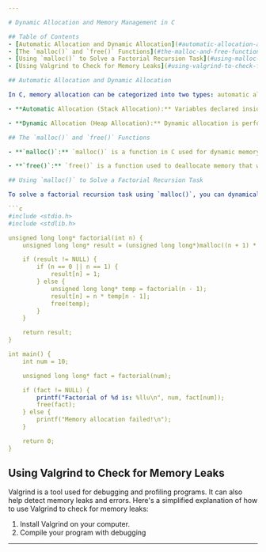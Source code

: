 ```yaml
---

# Dynamic Allocation and Memory Management in C

## Table of Contents
- [Automatic Allocation and Dynamic Allocation](#automatic-allocation-and-dynamic-allocation)
- [The `malloc()` and `free()` Functions](#the-malloc-and-free-functions)
- [Using `malloc()` to Solve a Factorial Recursion Task](#using-malloc-to-solve-a-factorial-recursion-task)
- [Using Valgrind to Check for Memory Leaks](#using-valgrind-to-check-for-memory-leaks)

## Automatic Allocation and Dynamic Allocation

In C, memory allocation can be categorized into two types: automatic allocation (stack allocation) and dynamic allocation (heap allocation).

- **Automatic Allocation (Stack Allocation):** Variables declared inside functions or blocks are automatically allocated on the stack. The memory for these variables is managed by the compiler, and they are automatically deallocated when the function or block scope ends.

- **Dynamic Allocation (Heap Allocation):** Dynamic allocation is performed using functions like `malloc()`, `calloc()`, or `realloc()`. It allows you to allocate memory from the heap during runtime. The allocated memory remains valid until explicitly deallocated using `free()`. Dynamic allocation is useful when you need to allocate memory of variable size or extend the lifetime of a variable beyond its enclosing scope.

## The `malloc()` and `free()` Functions

- **`malloc()`:** `malloc()` is a function in C used for dynamic memory allocation. It allows you to allocate memory from the heap by specifying the number of bytes needed. It returns a pointer to the allocated memory block if the allocation is successful, or `NULL` if it fails.

- **`free()`:** `free()` is a function used to deallocate memory that was previously allocated dynamically using `malloc()`, `calloc()`, or `realloc()`. It takes a pointer to the memory block to be freed and releases that memory back to the system.

## Using `malloc()` to Solve a Factorial Recursion Task

To solve a factorial recursion task using `malloc()`, you can dynamically allocate memory for the factorial values. Here's an example of how it can be done:

```c
#include <stdio.h>
#include <stdlib.h>

unsigned long long* factorial(int n) {
    unsigned long long* result = (unsigned long long*)malloc((n + 1) * sizeof(unsigned long long));

    if (result != NULL) {
        if (n == 0 || n == 1) {
            result[n] = 1;
        } else {
            unsigned long long* temp = factorial(n - 1);
            result[n] = n * temp[n - 1];
            free(temp);
        }
    }

    return result;
}

int main() {
    int num = 10;

    unsigned long long* fact = factorial(num);

    if (fact != NULL) {
        printf("Factorial of %d is: %llu\n", num, fact[num]);
        free(fact);
    } else {
        printf("Memory allocation failed!\n");
    }

    return 0;
}
```

## Using Valgrind to Check for Memory Leaks

Valgrind is a tool used for debugging and profiling programs. It can also help detect memory leaks and errors. Here's a simplified explanation of how to use Valgrind to check for memory leaks:

1. Install Valgrind on your computer.
2. Compile your program with debugging

---
```

